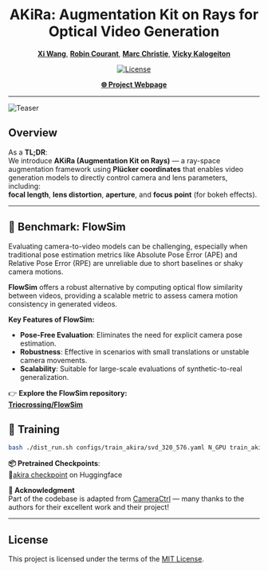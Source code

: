 <div align="center">

# AKiRa: Augmentation Kit on Rays for Optical Video Generation

**[Xi Wang](https://triocrossing.github.io/)**, **[Robin Courant](https://robincourant.github.io/info/)**, **[Marc Christie](http://people.irisa.fr/Marc.Christie/)**, **[Vicky Kalogeiton](https://vicky.kalogeiton.info/)**  

[![License](https://img.shields.io/badge/License-MIT-green.svg)](LICENSE)

[**🌐 Project Webpage**](https://www.lix.polytechnique.fr/vista/projects/2024_akira_wang/)

</div>

---

![Teaser](./assets/teaser.png)

## Overview

As a **TL;DR**:  
We introduce **AKiRa (Augmentation Kit on Rays)** — a ray-space augmentation framework using **Plücker coordinates** that enables video generation models to directly control camera and lens parameters, including:  
**focal length**, **lens distortion**, **aperture**, and **focus point** (for bokeh effects).

---

## 🔬 Benchmark: FlowSim

Evaluating camera-to-video models can be challenging, especially when traditional pose estimation metrics like Absolute Pose Error (APE) and Relative Pose Error (RPE) are unreliable due to short baselines or shaky camera motions.

**FlowSim** offers a robust alternative by computing optical flow similarity between videos, providing a scalable metric to assess camera motion consistency in generated videos.

**Key Features of FlowSim:**
- **Pose-Free Evaluation**: Eliminates the need for explicit camera pose estimation.
- **Robustness**: Effective in scenarios with small translations or unstable camera movements.
- **Scalability**: Suitable for large-scale evaluations of synthetic-to-real generalization.

👉 **Explore the FlowSim repository:**  
**[Triocrossing/FlowSim](https://github.com/Triocrossing/FlowSim)**

## 🚀 Training

```bash
bash ./dist_run.sh configs/train_akira/svd_320_576.yaml N_GPU train_akira.py
```

**📦 Pretrained Checkpoints**:  
🤗[akira checkpoint](https://huggingface.co/xi-wang/akira) on Huggingface

**🙏 Acknowledgment**  
Part of the codebase is adapted from [CameraCtrl](https://github.com/hehao13/CameraCtrl) — many thanks to the authors for their excellent work and their project!

---

## License

This project is licensed under the terms of the [MIT License](LICENSE).
